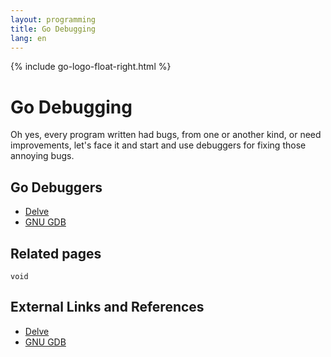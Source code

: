 ```yaml
---
layout: programming
title: Go Debugging
lang: en
---
```

{% include go-logo-float-right.html %}

# Go Debugging

Oh yes, every program written had bugs, from one or another kind, or need improvements, let's face it and start and use debuggers for fixing those annoying bugs. 

## Go Debuggers

* [Delve](debugging/delve.html)
* [GNU GDB](/programming/ccplus/docs/gdb.html)

## Related pages
    void

## External Links and References
* [Delve](https://github.com/go-delve/delve)
* [GNU GDB](https://www.gnu.org/software/gdb/)
